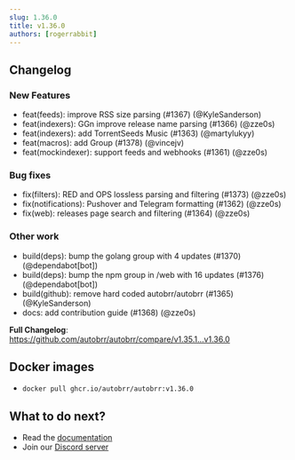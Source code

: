 ```yaml
---
slug: 1.36.0
title: v1.36.0
authors: [rogerrabbit]
---
```


## Changelog

### New Features

- feat(feeds): improve RSS size parsing (#1367) (@KyleSanderson)
- feat(indexers): GGn improve release name parsing (#1366) (@zze0s)
- feat(indexers): add TorrentSeeds Music (#1363) (@martylukyy)
- feat(macros): add Group (#1378) (@vincejv)
- feat(mockindexer): support feeds and webhooks (#1361) (@zze0s)

### Bug fixes

- fix(filters): RED and OPS lossless parsing and filtering (#1373) (@zze0s)
- fix(notifications): Pushover and Telegram formatting (#1362) (@zze0s)
- fix(web): releases page search and filtering (#1364) (@zze0s)

### Other work

- build(deps): bump the golang group with 4 updates (#1370) (@dependabot[bot])
- build(deps): bump the npm group in /web with 16 updates (#1376) (@dependabot[bot])
- build(github): remove hard coded autobrr/autobrr (#1365) (@KyleSanderson)
- docs: add contribution guide (#1368) (@zze0s)

**Full Changelog**: https://github.com/autobrr/autobrr/compare/v1.35.1...v1.36.0

## Docker images

- `docker pull ghcr.io/autobrr/autobrr:v1.36.0`

## What to do next?

- Read the [documentation](https://autobrr.com)
- Join our [Discord server](https://discord.autobrr.com/)
